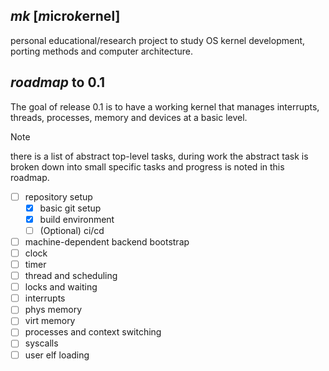 ***mk*** [*m*icro*k*ernel]
---
personal educational/research project to study OS kernel development, porting methods and computer architecture.

***roadmap*** to 0.1
---
The goal of release 0.1 is to have a working kernel that manages interrupts, threads, processes, memory and devices at a basic level. 

> [!NOTE]
> there is a list of abstract top-level tasks, during work the abstract task is broken down into small specific tasks and progress is noted in this roadmap.

- [ ] repository setup
  - [x] basic git setup
  - [x] build environment
  - [ ] \(Optional) ci/cd
- [ ] machine-dependent backend bootstrap
- [ ] clock
- [ ] timer
- [ ] thread and scheduling
- [ ] locks and waiting
- [ ] interrupts
- [ ] phys memory
- [ ] virt memory
- [ ] processes and context switching
- [ ] syscalls
- [ ] user elf loading
